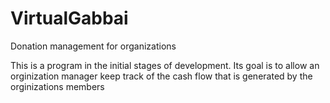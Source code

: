 VirtualGabbai
=============

Donation management for organizations


This is a program in the initial stages of development. Its goal is to allow an orginization manager keep track of 
  the cash flow that is generated by the orginizations members
